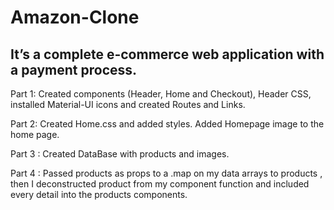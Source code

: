 # Amazon-Clone

## It’s a complete e-commerce web application with a payment process.
Part 1: Created components (Header, Home and Checkout), Header CSS, installed Material-UI icons and created Routes and Links.

Part 2: Created Home.css and added styles. Added Homepage image to the home page.

Part 3 : Created DataBase with products and images.

Part 4 : Passed products as props to a .map on my data arrays to products , then I deconstructed product from my component function and included every detail into the products components.
